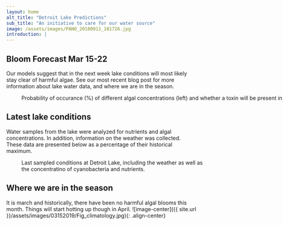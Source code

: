 ```yaml
---
layout: home
alt_title: "Detroit Lake Predictions"
sub_title: "An initiative to care for our water source"
image: /assets/images/PANO_20180911_101726.jpg
introduction: |
---
```


## Bloom Forecast Mar 15-22
Our models suggest that in the next week lake conditions will most likely stay clear of harmful algae. See our most recent blog post for more information about lake water data, and where we are in the season.
<figure style="width: 1000px" class="align-center">
  <img src="{{ site.url }}/assets/images/03152019/Fig_prediction.jpg" alt="">
  <figcaption>Probability of occurance (%) of different algal concentrations (left) and whether a toxin will be present in the water (right).</figcaption>
</figure>

## Latest lake conditions
Water samples from the lake were analyzed for nutrients and algal concentrations. In addition, information on the weather was collected. These data are presented below as a percentage of their historical maximum. 
<figure style="width: 500px" class="align-center">
  <img src="{{ site.url }}/assets/images/03152019/Fig_petal.jpg" alt="">
  <figcaption>Last sampled conditions at Detroit Lake, including the weather as well as the concentratino of cyanobacteria and nutrients.</figcaption>
</figure>

## Where we are in the season
It is march and historically, there have been no harmful algal blooms this month. Things will     start hotting up though in April.
![image-center]({{ site.url }}/assets/images/03152019/Fig_climatology.jpg){: .align-center}

